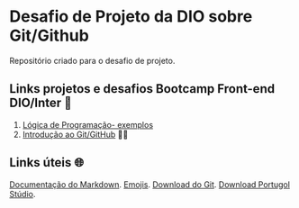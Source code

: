 # Desafio de Projeto da DIO sobre Git/Github
Repositório criado para o desafio de projeto.

## Links projetos e desafios Bootcamp Front-end DIO/Inter 🦍
1. [Lógica de Programação- exemplos](https://github.com/ikytussistemas/dio-desafio-github/tree/main/Exemplos_de_Lógica_de_Programação_em_Portugol)
2. [Introdução ao Git/GitHub](https://github.com/ikytussistemas/livro-receitas) 👨‍🍳

## Links úteis 🌐
[Documentação do Markdown](https://www.markdownguide.org/).
[Emojis](https://getemoji.com/).
[Download do Git](https://git-scm.com/downloads).
[Download Portugol Stúdio](https://github.com/UNIVALI-LITE/Portugol-Studio).
